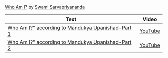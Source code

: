 
 [Who Am I?](https://www.youtube.com/watch?v=eGKFTUuJppU) by [Swami Sarvapriyananda](https://en.wikipedia.org/wiki/Swami_Sarvapriyananda) 

<!--table_content-->

<!--table_content--><!--table_content--><table style="width:100%" id="j_table"><thead><tr><th>Text</th><th>Video</th></tr></thead>
<tr><td><a href="./Video-1 " target="_black"> Who Am I?" according to Mandukya Upanishad-Part 1</a></td><td><a href="https://www.youtube.com/watch?v=eGKFTUuJppU " target="_black"> YouTube</a></td></tr>
<tr><td><a href="./Video-2 " target="_black"> Who Am I?" according to Mandukya Upanishad-Part 2</a></td><td><a href="https://www.youtube.com/watch?v=F0dugc4TrlE " target="_black"> YouTube</a></td></tr>
</table>
